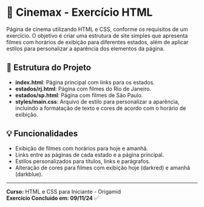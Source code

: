 # 🎥 Cinemax - Exercício HTML

Página de cinema utilizando HTML e CSS, conforme os requisitos de um exercício. O objetivo é criar uma estrutura de site simples que apresenta filmes com horários de exibição para diferentes estados, além de aplicar estilos para personalizar a aparência dos elementos da página.

## 📂 Estrutura do Projeto

- **index.html**: Página principal com links para os estados.
- **estados/rj.html**: Página com filmes do Rio de Janeiro.
- **estados/sp.html**: Página com filmes de São Paulo.
- **styles/main.css**: Arquivo de estilo para personalizar a aparência, incluindo a formatação de texto e cores de acordo com o horário de exibição.

## 💡 Funcionalidades

- Exibição de filmes com horários para hoje e amanhã.
- Links entre as páginas de cada estado e a página principal.
- Estilos personalizados para títulos, links e parágrafos.
- Alteração de cores para filmes com exibição hoje (darkred) e amanhã (darkblue).

----

**Curso:** HTML e CSS para Iniciante - Origamid <br>
**Exercício Concluído em: 09/11/24** ✅
